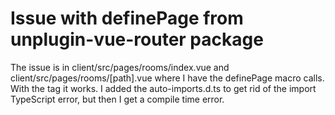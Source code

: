# Issue with definePage from unplugin-vue-router package
The issue is in client/src/pages/rooms/index.vue and client/src/pages/rooms/[path].vue where I have the definePage macro calls.
With the <route> tag it works.
I added the auto-imports.d.ts to get rid of the import TypeScript error, but then I get a compile time error.

